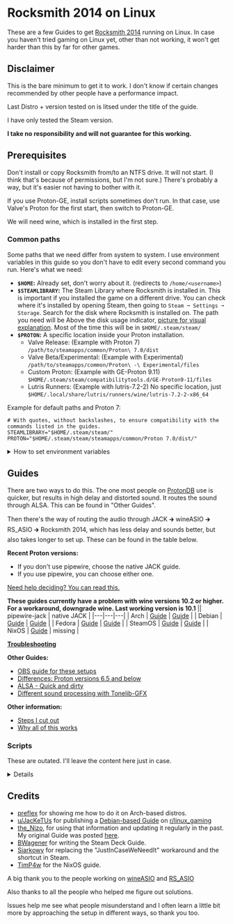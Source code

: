 # Rocksmith 2014 on Linux

These are a few Guides to get [Rocksmith 2014](https://store.steampowered.com/app/221680/Rocksmith_2014_Edition__Remastered/) running on Linux. In case you haven't tried gaming on Linux yet, other than not working, it won't get harder than this by far for other games.

## Disclaimer

This is the bare minimum to get it to work. I don't know if certain changes recommended by other people have a performance impact.

Last Distro + version tested on is litsed under the title of the guide.

I have only tested the Steam version.

**I take no responsibility and will not guarantee for this working.**

## Prerequisites

Don't install or copy Rocksmith from/to an NTFS drive. It will not start. (I think that's because of permissions, but I'm not sure.) There's probably a way, but it's easier not having to bother with it.

If you use Proton-GE, install scripts sometimes don't run. In that case, use Valve's Proton for the first start, then switch to Proton-GE.

We will need wine, which is installed in the first step.

### Common paths

Some paths that we need differ from system to system. I use environment variables in this guide so you don't have to edit every second command you run. Here's what we need:

* **`$HOME`:** Already set, don't worry about it. (redirects to `/home/<username>`)
* **`$STEAMLIBRARY`:** The Steam Library where Rocksmith is installed in. This is important if you installed the game on a different drive. You can check where it's installed by opening Steam, then going to `Steam ➞ Settings ➞ Storage`. Search for the disk where Rocksmith is installed on. The path you need will be Above the disk usage indicator, [picture for visual explanation](/img/storage.webp). Most of the time this will be in `$HOME/.steam/steam/`
* **`$PROTON`:** A specific location inside your Proton installation.
	* Valve Release: (Example with Proton 7) `/path/to/steamapps/common/Proton\ 7.0/dist`
	* Valve Beta/Experimental: (Example with Experimental) `/path/to/steamapps/common/Proton\ -\ Experimental/files`
	* Custom Proton: (Example with GE-Proton 9.11) `$HOME/.steam/steam/compatibilitytools.d/GE-Proton9-11/files`
	* Lutris Runners: (Example with lutris-7.2-2) No specific location, just `$HOME/.local/share/lutris/runners/wine/lutris-7.2-2-x86_64`

Example for default paths and Proton 7:

```
# With quotes, without backslashes, to ensure compatibility with the commands listed in the guides.
STEAMLIBRARY="$HOME/.steam/steam/"
PROTON="$HOME/.steam/steam/steamapps/common/Proton 7.0/dist/"
```

<details><summary>How to set environment variables</summary>

> You can check the environment variables by running `echo $NAME`.
>
> I recommend putting double quotes around the paths, just to be sure.
>
> #### Temporary:
>
> Totally fine for our usecase. Insert your paths and run these lines like commands. Keep in mind that these are only temporary. It only applies to the terminal instance you set it in. If you were to open a new terminal window, you'd have to enter them again to be able to use them.
>
> ```
> STEAMLIBRARY="<path without backslashes>"
> PROTON="<path without backslashes>"
> ```
>
> #### Permanent:
>
> Add these lines to `~/.profile`. You will need to log out and back in after adding them.
>
> ```
> export STEAMLIBRARY="<path without backslashes>"
> export PROTON="<path without backslashes>"
> ```
</details>


## Guides

There are two ways to do this. The one most people on [ProtonDB](https://www.protondb.com/app/221680) use is quicker, but results in high delay and distorted sound. It routes the sound through ALSA. This can be found in "Other Guides".

Then there's the way of routing the audio through JACK 🡲 wineASIO 🡲 RS_ASIO 🡲 Rocksmith 2014, which has less delay and sounds better, but also takes longer to set up. These can be found in the table below.

**Recent Proton versions:**

* If you don't use pipewire, choose the native JACK guide.
* If you use pipewire, you can choose either one.

[Need help deciding? You can read this.](/guides/which-guide-should-i-choose.md)

**These guides currently have a problem with wine versions 10.2 or higher. For a workaround, downgrade wine. Last working version is 10.1**
|| pipewire-jack | native JACK |
|---|---|---|
| Arch | [Guide](guides/setup/arch-pipewire.md) | [Guide](guides/setup/arch-native.md) |
| Debian | [Guide](guides/setup/deb-pipewire.md) | [Guide](guides/setup/deb-native.md) |
| Fedora | [Guide](guides/setup/fed-pipewire.md) | [Guide](guides/setup/fed-native.md) |
| SteamOS | [Guide](guides/setup/deck-pipewire.md) | [Guide](guides/setup/deck-native.md) |
| NixOS | [Guide](guides/setup/nixos/1.md) | missing |

**[Troubleshooting](/guides/troubleshooting.md)**

**Other Guides:**

* [OBS guide for these setups](guides/obs.md)
* [Differences: Proton versions 6.5 and below](guides/6.5-differences.md)
* [ALSA - Quick and dirty](guides/quick.md)
* [Different sound processing with Tonelib-GFX](guides/tonelibgfx.md)

**Other information:**
* [Steps I cut out](guides/unused.md)
* [Why all of this works](guides/theory.md)

### Scripts

These are outated. I'll leave the content here just in case.

<details>

> Because someone asked, I have written scripts that do everything for you.
>
> For native Steam: `wget https://raw.githubusercontent.com/theNizo/linux_rocksmith/main/scripts/native-steam.sh && ./native-steam.sh && rm native-steam.sh`
>
> For other Rocksmith installations: `wget https://raw.githubusercontent.com/theNizo/linux_rocksmith/main/scripts/other.sh && ./other.sh && rm other.sh`

</details>

## Credits

* [preflex](https://gitlab.com/preflex) for showing me how to do it on Arch-based distros.
* [u/JacKeTUs](https://www.reddit.com/user/JacKeTUs) for publishing a [Debian-based Guide](https://old.reddit.com/r/linux_gaming/comments/jmediu/guide_for_setup_rocksmith_2014_steam_no_rs_cable/) on [r/linux_gaming](https://old.reddit.com/r/linux_gaming/)
* [the_Nizo](https://github.com/theNizo), for using that information and updating it regularly in the past. My original Guide was posted [here](https://old.reddit.com/r/linux_gaming/comments/jmediu/guide_for_setup_rocksmith_2014_steam_no_rs_cable/gdhg4zx/).
* [BWagener](https://github.com/BWagener) for writing the Steam Deck Guide.
* [Siarkowy](https://github.com/Siarkowy) for replacing the "JustInCaseWeNeedIt" workaround and the shortcut in Steam.
* [TimP4w](https://github.com/TimP4w) for the NixOS guide.

A big thank you to the people working on [wineASIO](https://github.com/wineasio/wineasio) and [RS_ASIO](https://github.com/mdias/rs_asio)

Also thanks to all the people who helped me figure out solutions.

Issues help me see what people misunderstand and I often learn a little bit more by approaching the setup in different ways, so thank you too.

